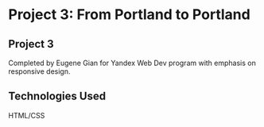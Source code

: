 # Project 3: From Portland to Portland

## Project 3

Completed by Eugene Gian for Yandex Web Dev program with emphasis on responsive design.

## Technologies Used
HTML/CSS 
